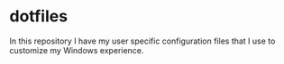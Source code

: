 # dotfiles
In this repository I have my user specific configuration files that I use to customize my Windows experience.
